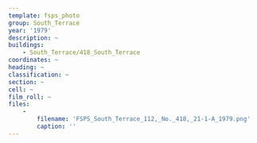 ```yaml
---
template: fsps_photo
group: South_Terrace
year: '1979'
description: ~
buildings:
    - South_Terrace/418_South_Terrace
coordinates: ~
heading: ~
classification: ~
section: ~
cell: ~
film_roll: ~
files:
    -
        filename: 'FSPS_South_Terrace_112,_No._418,_21-1-A_1979.png'
        caption: ''
---
```

